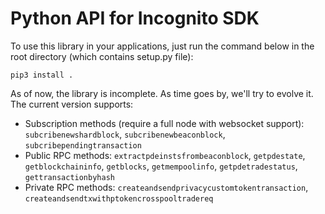 # Python API for Incognito SDK

To use this library in your applications, just run the command below in the root directory (which contains setup.py file):

```
pip3 install .
```

As of now, the library is incomplete. As time goes by, we'll try to evolve it. The current version supports:

- Subscription methods (require a full node with websocket support): ```subcribenewshardblock```, ```subcribenewbeaconblock```, ```subcribependingtransaction```
- Public RPC methods: ```extractpdeinstsfrombeaconblock```, ```getpdestate```, ```getblockchaininfo```, ```getblocks```, ```getmempoolinfo```, ```getpdetradestatus```, ```gettransactionbyhash```
- Private RPC methods: ```createandsendprivacycustomtokentransaction```, ```createandsendtxwithptokencrosspooltradereq```

